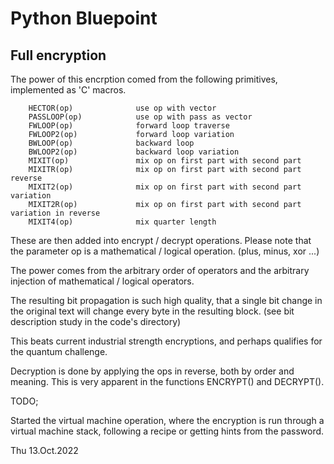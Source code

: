 # Python Bluepoint
## Full encryption

  The power of this encrption comed from the following primitives,
implemented as 'C' macros.

        HECTOR(op)              use op with vector
        PASSLOOP(op)            use op with pass as vector
        FWLOOP(op)              forward loop traverse
        FWLOOP2(op)             forward loop variation
        BWLOOP(op)              backward loop
        BWLOOP2(op)             backward loop variation
        MIXIT(op)               mix op on first part with second part
        MIXITR(op)              mix op on first part with second part reverse
        MIXIT2(op)              mix op on first part with second part variation
        MIXIT2R(op)             mix op on first part with second part variation in reverse
        MIXIT4(op)              mix quarter length

 These are then added into encrypt / decrypt operations. Please note
that the parameter op is a mathematical / logical operation. (plus, minus, xor ...)

  The power comes from the arbitrary order of operators and the arbitrary injection
of mathematical / logical operators.

 The resulting bit propagation is such high quality, that a single bit change
in the original text will change every byte in the resulting block.
(see bit description study in the code's directory)

 This beats current industrial strength encryptions, and perhaps qualifies for the
quantum challenge.

 Decryption is done by applying the ops in reverse, both by order and meaning. This is very
apparent in the functions ENCRYPT() and DECRYPT().

TODO;

 Started the virtual machine operation, where the encryption is run through
a virtual machine stack, following a recipe or getting hints from the password.

Thu 13.Oct.2022



